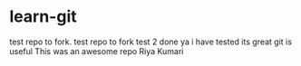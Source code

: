 # learn-git
test repo to fork.
test repo to fork
test 2 done
ya i have tested its great
git is useful 
This was an awesome repo
Riya Kumari